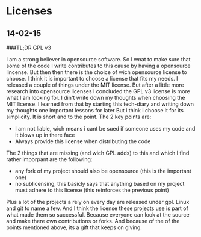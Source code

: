 # Licenses

## 14-02-15

###TL;DR
    GPL v3 

I am a strong believer in opensource software. So I wnat to make sure that some of the code I write contributes to this cause by having a opensource lincense. But then
then there is the choice of wich opensource license to choose.  I think it is important to choose a license that fits my needs.
I released a couple of things under the MIT license. But after a little more research into opensource licenses I concluded the GPL v3 license is more what I am looking for.
I din't write down my thoughts when choosing the MIT license. I learned from that by starting this tech-diary and writing down my thoughts one important lessons for later  But i think i choose it for its simplicity. It is short and to the point. The 2 key points are:

- I am not liable, wich means i cant be sued if someone uses my code and it blows up in there face
- Always provide this license when distributing the code

The 2 things that are missing (and wich GPL adds) to this and which I find rather imporpant are the following:

- any fork of my project should also be opensource (this is the important one)
- no sublicensing, this basicly says that anything based on my project must adhere to this license (this reinforces the previous point)

Plus a lot of the projects a rely on every day are released under gpl. Linux and git to name a few.
And I think the license these projects use is part of what made them so successful. Because everyone can look at the source and make there own contributions or forks. And because of the of the points mentioned above, its a gift that keeps on giving.
